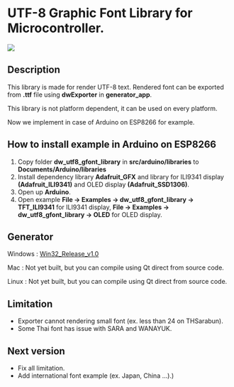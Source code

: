 # UTF-8 Graphic Font Library for Microcontroller.
<img src="http://128.199.176.236/dw_utf8_gfont_library/images/banner.jpg"></img>

## Description
This library is made for render UTF-8 text. Rendered font can be exported from **.ttf** file using **dwExporter** in **generator_app**. 

This library is not platform dependent, it can be used on every platform.

Now we implement in case of Arduino on ESP8266 for example.

## How to install example in Arduino on ESP8266
1. Copy folder **dw_utf8_gfont_library** in **src/arduino/libraries** to **Documents/Arduino/libraries**
2. Install dependency library **Adafruit_GFX** and library for ILI9341 display **(Adafruit_ILI9341)** and OLED display **(Adafruit_SSD1306)**.
3. Open up **Arduino**.
4. Open example **File -> Examples -> dw_utf8_gfont_library -> TFT_ILI9341** for ILI9341 display, **File -> Examples -> dw_utf8_gfont_library -> OLED** for OLED display.

## Generator
Windows : [Win32_Release_v1.0](https://github.com/deaware/dw_utf8_gfont_library/blob/master/generator_app/dwFontExporter/dwFontExporter_win32_release_v1.0.zip?raw=true)

Mac : Not yet built, but you can compile using Qt direct from source code.

Linux : Not yet built, but you can compile using Qt direct from source code.


## Limitation
- Exporter cannot rendering small font (ex. less than 24 on THSarabun).
- Some Thai font has issue with SARA and WANAYUK.

## Next version
- Fix all limitation.
- Add international font example (ex. Japan, China ...).)
